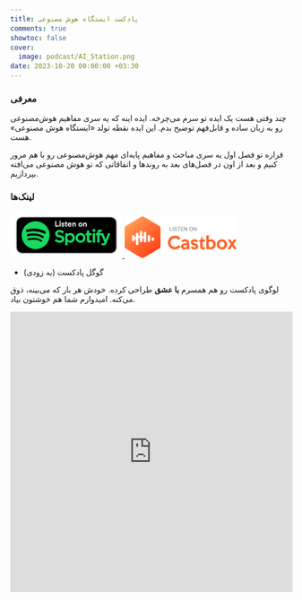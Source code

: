 ```yaml
---
title: پادکست ایستگاه هوش‌ مصنوعی
comments: true
showtoc: false
cover:
  image: podcast/AI_Station.png
date: 2023-10-20 00:00:00 +03:30
---
```


### معرفی

چند وقتی هست یک ایده تو سرم می‌چرخه. ایده اینه که یه سری مفاهیم هوش‌مصنوعی رو به زبان ساده و قابل‌فهم توضیح بدم. این ایده نقطه تولد «ایستگاه هوش‌ مصنوعی» هست.

قراره تو فصل اول یه سری مباحث و مفاهیم پایه‌ای مهم هوش‌مصنوعی رو با هم مرور کنیم و بعد از اون در فصل‌های بعد به روندها و اتفاقاتی که تو هوش مصنوعی می‌افته بپردازیم.

### لینک‌ها

<a href="https://open.spotify.com/show/6TPjftO0GVSh6ztwqqEUxM" target="_blank">
    <img src="spotify.png" alt="Listen on Spotify" style="max-width: 200px; height: auto;">
</a>
<a href="https://castbox.fm/ch/5618013" target="_blank">
    <img src="castbox.png" alt="Listen on Castbox" style="max-width: 200px; height: auto;">
</a>

- گوگل پادکست (به زودی)

لوگوی پادکست رو هم همسرم **با عشق** طراحی کرده. خودش هر بار که می‌بینه، ذوق می‌کنه. امیدوارم شما هم خوشتون بیاد.

<iframe src="https://castbox.fm/app/castbox/player/id5618013?v=8.22.11&autoplay=0" frameborder="0" width="100%" height="500" loading="lazy"></iframe>
